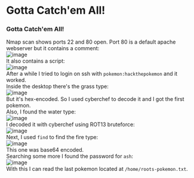 # Gotta Catch'em All!

### Gotta Catch'em All!
Nmap scan shows ports 22 and 80 open. Port 80 is a default apache webserver but it contains a comment: <br />
![image](https://github.com/user-attachments/assets/dcacfb3e-52ae-41a5-81a4-41c6ce20a886)<br />
It also contains a script: <br />
![image](https://github.com/user-attachments/assets/5891fd58-f3a1-452a-bc12-cd874392d874)<br />
After a while I tried to login on ssh with `pokemon:hackthepokemon` and it worked.<br />
Inside the desktop there's the grass type: <br />
![image](https://github.com/user-attachments/assets/94535504-e845-4b9e-ab04-96324c240b25)<br />
But it's hex-encoded. So I used cyberchef to decode it and I got the first pokemon. <br />
Also, I found the water type: <br />
![image](https://github.com/user-attachments/assets/89e42457-4961-4442-9c4b-f3b533f74757)<br />
I decoded it with cyberchef using ROT13 bruteforce: <br />
![image](https://github.com/user-attachments/assets/4d2b46c1-f52d-41a0-8862-225f97d689e9)<br />
Next, I used `find` to find the fire type: <br />
![image](https://github.com/user-attachments/assets/6b4aa156-fab5-4a39-a307-403b4f57f0c6)<br />
This one was base64 encoded. <br />
Searching some more I found the password for `ash`:<br />
![image](https://github.com/user-attachments/assets/e57e1441-48b6-4baf-ae7c-ed17e7cc5204)<br />
With this I can read the last pokemon located at `/home/roots-pokemon.txt`.


